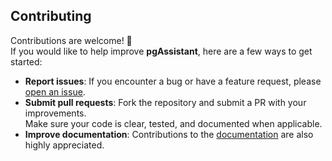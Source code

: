 ## Contributing

Contributions are welcome! 🎉  
If you would like to help improve **pgAssistant**, here are a few ways to get started:

- **Report issues**: If you encounter a bug or have a feature request, please [open an issue](https://github.com/beh74/pgassistant-community/issues).
- **Submit pull requests**: Fork the repository and submit a PR with your improvements.  
  Make sure your code is clear, tested, and documented when applicable.
- **Improve documentation**: Contributions to the [documentation](https://beh74.github.io/pgassistant-blog/) are also highly appreciated.
